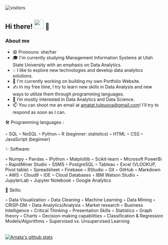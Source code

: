 ![visitors](https://visitor-badge.glitch.me/badge?page_id=79080402)
<br>

##  Hi there! <img src="https://raw.githubusercontent.com/MartinHeinz/MartinHeinz/master/wave.gif" width="30px"> :woman: <br>

### About me 
- :smile: Pronouns: she/her
-  🎓 I'm currently studying Management Information Systems at Utah State University with an emphasis on Data Analytics.
- 💡  I like to explore new technologies and develop data analytics solutions.
- :telescope: I'm currently working on building my own Portfolio Website.
- ✍️  In my free time, I try to learn new skills in Data Analysis and new ways to utilize them through programming languages.
- 👀 I’m mostly interested in Data Analytics and Data Science.
- 📫 You can shoot me an email at amatat.tuleuova@gmail.com! I'll try to respond as soon as I can.

🛠  Programming languages : 
<br>

&#9702; SQL &#9702; NoSQL &#9702; Python &#9702; R (beginner: statistics) &#9702; HTML &#9702; CSS &#9702; JavaScript (beginner)
<br>

:sparkles: Software: <br>

[](https://img.shields.io/badge/<WORD_ON_LEFT>-<WORD_ON_RIGHT>-informational?style=flat&logo=data:image/svg%2bxml;base64,<BASE64_DATA>)
&#9702; Numpy &#9702; Pandas &#9702; IPython &#9702; Matplotlib &#9702; Scikit-learn &#9702; Microsoft PowerBi &#9702; RapidMiner Studio &#9702; SSMS &#9702; PostgreSQL &#9702; Tableau &#9702; Excel (VLOOKUP, Pivot table) &#9702; Spreadsheet &#9702; Firebase
&#9702; RStudio &#9702; Git &#9702; GitHub &#9702; Markdown &#9702; AWS &#9702; Cloud9 &#9702; IDE &#9702; Cloud Databases &#9702; IBM Watson Studio &#9702; JupyterLab &#9702; Jupyter Notebook &#9702; Google Analytics

:juggling_person: Skills: <br>

&#9702; Data Visualization &#9702; Data Cleaning &#9702; Machine Learning &#9702; Data Mining &#9702; CRISP-DM &#9702; Data Analytics/Analysis &#9702; Market research &#9702; Business Intelligence &#9702; Critical Thinking &#9702; Presentation Skills &#9702; Statistics &#9702; Graph theory &#9702; Charts &#9702; Decision-making capabilities &#9702; Classification & Regression Models/Algorithms &#9702; Supervised vs. Unsupervised Learning
<br> 
<br><br>
[![Amata's github stats](https://github-readme-stats.vercel.app/api?username=AmataTul)](https://github.com/anuraghazra/github-readme-stats)




